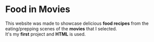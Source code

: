 # Food in Movies
This website was made to showcase delicious <strong>food recipes</strong> from the eating/prepping scenes of the <strong>movies</strong> that I selected.
<br>
It's my <strong>first</strong> project and <strong>HTML</strong> is used.